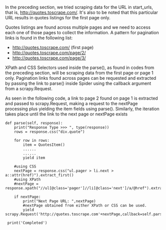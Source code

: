 In the preceding section, we tried scraping data for the URL in start_urls, that is, http://quotes.toscrape.com/. It's also to be noted that this particular URL results in quotes listings for the first page only. 

Quotes listings are found across multiple pages and we need to access each one of those pages to collect the information. A pattern for pagination links is found in the following list:

- http://quotes.toscrape.com/ (first page)
- http://quotes.toscrape.com/page/2/
- http://quotes.toscrape.com/page/3/

XPath and CSS Selectors used inside the parse(), as found in codes from the preceding section, will be scraping data from the first page or page 1 only. Pagination links found across pages can be requested and extracted by passing the link to parse() inside Spider using the callback argument from a scrapy.Request.

As seen in the following code, a link to page 2 found on page 1 is extracted and passed to scrapy.Request, making a request to the nextPage processing plus yielding the item fields using parse(). Similarly, the iteration takes place until the link to the next page or nextPage exists

```
def parse(self, response):
    print("Response Type >>> ", type(response))
    rows = response.css("div.quote")
    
    for row in rows:
        item = QuotesItem()
        ......
        ......
        yield item
    
    #using CSS
    nextPage = response.css("ul.pager > li.next > a::attr(href)").extract_first() 
    #using XPath
    #nextPage = response.xpath("//ul[@class='pager']//li[@class='next']/a/@href").extract_first()
    
    if nextPage:
        print("Next Page URL: ",nextPage)
        #nextPage obtained from either XPath or CSS can be used.
        yield scrapy.Request('http://quotes.toscrape.com'+nextPage,callback=self.parse)

 print('Completed')
```
